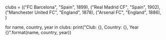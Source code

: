 clubs = (("FC Barcelona", "Spain", 1899),
         ("Real Madrid CF", "Spain", 1902),
         ("Manchester United FC", "England", 1878),
         ("Arsenal FC", "England", 1886),
        )


for name, country, year in clubs:
    print("Club: {}, Country: {}, Year {}".format(name, country, year))